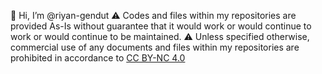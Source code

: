👋 Hi, I’m @riyan-gendut
⚠️ Codes and files within my repositories are provided As-Is without guarantee that it would work or would continue to work or would continue to be maintained.
⚠️ Unless specified otherwise, commercial use of any documents and files within my repositories are prohibited in accordance to [CC BY-NC 4.0](https://creativecommons.org/licenses/by-nc/4.0/)

<!---
riyan-gendut/riyan-gendut is a ✨ special ✨ repository because its `README.md` (this file) appears on your GitHub profile.
You can click the Preview link to take a look at your changes.
--->
